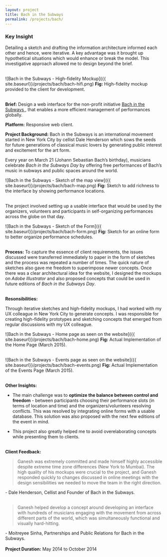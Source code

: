 ```yaml
---
layout: project
title: Bach in the Subways
permalink: /projects/bach/
---
```



<div class = "key-insight">
<h3 class = "key-insight">Key Insight</h3>
Detailing a sketch and drafting the information architecture informed each other and hence, were iterative. A key advantage was it brought up hypothetical situations which would enhance or break the model. This investigative approach allowed me to design beyond the brief.
</div>
<br />

![Bach in the Subways - High-fidelity Mockup]({{ site.baseurl}}/projects/bach/bach-hifi.png)
<span class = "figure-description">
**Fig:** High-fidelity mockup provided to the client for development.
</span><br /><br />

**Brief:** Design a web interface for the non-profit initiative
<a href="http://www.bachinthesubways.org" class="underlined-link" target= "blank">
Bach in the Subways
<span class="fa fa-external-link no-underline"></span></a>,
that enables a more efficient management of performances globally.

**Platform:** Responsive web client.

**Project Background:** Bach in the Subways is an international movement started in New York City by cellist Dale Henderson which sows the seeds for future generations of classical music lovers by generating public interest and excitement for the art form.

Every year on March 21 (Johann Sebastian Bach’s birthday), musicians celebrate *Bach in the Subways Day* by offering free performances of Bach’s music in subways and public spaces around the world.

![Bach in the Subways - Sketch of the map view]({{ site.baseurl}}/projects/bach/bach-map.png)
<span class = "figure-description">
**Fig:** Sketch to add richness to the interface by showing performance locations.
</span><br /><br />


The project involved setting up a usable interface that would be used by the organizers, volunteers and
participants in self-organizing performances across the globe on that day.

![Bach in the Subways - Sketch of the Form]({{ site.baseurl}}/projects/bach/bach-form.png)
<span class = "figure-description">
**Fig:** Sketch for an online form to better organize performance schedules.
</span><br /><br />

**Process:** To capture the essence of client requirements, the issues discussed were transferred immediately to paper in the form of sketches and the process was repeated a number of times. The quick nature of sketches also gave me freedom to superimpose newer concepts. Once there was a clear architectural idea for the website, I designed the mockups on *Adobe Illustrator* and also proposed concepts that could be used in future editions of *Bach in the Subways Day*.
<br /><br />

**Resonsibilities:**

Through iterative sketches and high-fidelity mockups, I had worked with my UX colleague in New York City to generate concepts. I was responsible for creating high-fidelity prototypes and sketching concepts that emerged from regular discussions with my UX colleague.


![Bach in the Subways - Home page as seen on the website]({{ site.baseurl}}/projects/bach/bach-home.png)
<span class = "figure-description">
**Fig:** Actual Implementation of the Home Page (March 2015).
</span><br /><br />


![Bach in the Subways - Events page as seen on the website]({{ site.baseurl}}/projects/bach/bach-events.png)
<span class = "figure-description">
**Fig:** Actual Implementation of the Events Page (March 2015).
</span><br /><br />

**Other Insights:**

* The main challenge was to **optimize the balance between control and freedom** - between participants choosing their performance slots (in terms of location and time) and the organizers/volunteers resolving conflicts. This was resolved by integrating online forms with a usable database. This solution was also proposed with the next few editions of the event in mind.

* This project also greatly helped me to avoid overelaborating concepts while presenting them to clients.
<br /><br />

**Client Feedback:**

> Ganesh was extremely committed and made himself highly accessible despite extreme time zone differences (New York to Mumbai). The high quality of his mockups were crucial to the project, and Ganesh responded quickly to changes discussed in online meetings with the design sensibilities we needed to move the team in the right direction.

\- Dale Henderson, Cellist and Founder of Bach in the Subways.
<br /><br />

>Ganesh helped develop a concept around developing an interface with hundreds of musicians engaging with the movement from across different parts of the world, which was simultaneously functional and visually hard-hitting.

\- Moitreyee Sinha, Partnerships and Public Relations for Bach in the Subways.
<br /><br />
**Project Duration:** May 2014 to October 2014
<br /><br />
<br /><br />

